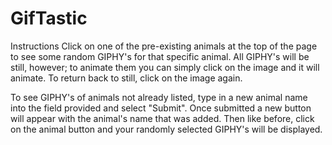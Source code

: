 # GifTastic

Instructions
Click on one of the pre-existing animals at the top of the page to see some random GIPHY's for that specific animal. All GIPHY's will be still, however; to animate them you can simply click on the image and it will animate. To return back to still, click on the image again.

To see GIPHY's of animals not already listed, type in a new animal name into the field provided and select "Submit". Once submitted a new button will appear with the animal's name that was added. Then like before, click on the animal button and your randomly selected GIPHY's will be displayed.
